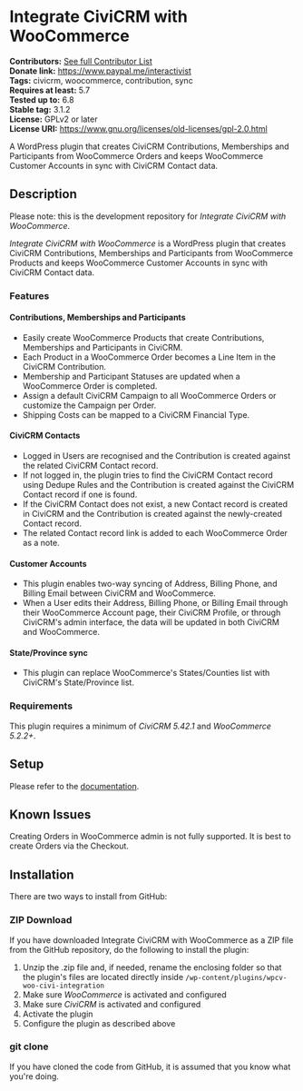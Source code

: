 # Integrate CiviCRM with WooCommerce

**Contributors:** [See full Contributor List](https://github.com/WPCV/wpcv-woo-civi-integration/graphs/contributors)<br/>
**Donate link:** https://www.paypal.me/interactivist<br/>
**Tags:** civicrm, woocommerce, contribution, sync<br/>
**Requires at least:** 5.7<br/>
**Tested up to:** 6.8<br/>
**Stable tag:** 3.1.2<br/>
**License:** GPLv2 or later<br/>
**License URI:** https://www.gnu.org/licenses/old-licenses/gpl-2.0.html

A WordPress plugin that creates CiviCRM Contributions, Memberships and Participants from WooCommerce Orders and keeps WooCommerce Customer Accounts in sync with CiviCRM Contact data.



## Description

Please note: this is the development repository for *Integrate CiviCRM with WooCommerce*.

*Integrate CiviCRM with WooCommerce* is a WordPress plugin that creates CiviCRM Contributions, Memberships and Participants from WooCommerce  Products and keeps WooCommerce Customer Accounts in sync with CiviCRM Contact data.



### Features

#### Contributions, Memberships and Participants

* Easily create WooCommerce Products that create Contributions, Memberships and Participants in CiviCRM.
* Each Product in a WooCommerce Order becomes a Line Item in the CiviCRM Contribution.
* Membership and Participant Statuses are updated when a WooCommerce Order is completed.
* Assign a default CiviCRM Campaign to all WooCommerce Orders or customize the Campaign per Order.
* Shipping Costs can be mapped to a CiviCRM Financial Type.

#### CiviCRM Contacts

* Logged in Users are recognised and the Contribution is created against the related CiviCRM Contact record.
* If not logged in, the plugin tries to find the CiviCRM Contact record using Dedupe Rules and the Contribution is created against the CiviCRM Contact record if one is found.
* If the CiviCRM Contact does not exist, a new Contact record is created in CiviCRM and the Contribution is created against the newly-created Contact record.
* The related Contact record link is added to each WooCommerce Order as a note.

#### Customer Accounts

* This plugin enables two-way syncing of Address, Billing Phone, and Billing Email between CiviCRM and WooCommerce.
* When a User edits their Address, Billing Phone, or Billing Email through their WooCommerce Account page, their CiviCRM Profile, or through CiviCRM's admin interface, the data will be updated in both CiviCRM and WooCommerce.

#### State/Province sync

* This plugin can replace WooCommerce's States/Counties list with CiviCRM's State/Province list.



### Requirements

This plugin requires a minimum of *CiviCRM 5.42.1* and *WooCommerce 5.2.2+*.



## Setup

Please refer to the [documentation](docs/SETUP.md).



## Known Issues

Creating Orders in WooCommerce admin is not fully supported. It is best to create Orders via the Checkout.



## Installation

There are two ways to install from GitHub:

### ZIP Download

If you have downloaded Integrate CiviCRM with WooCommerce as a ZIP file from the GitHub repository, do the following to install the plugin:

1. Unzip the .zip file and, if needed, rename the enclosing folder so that the plugin's files are located directly inside `/wp-content/plugins/wpcv-woo-civi-integration`
2. Make sure *WooCommerce* is activated and configured
3. Make sure *CiviCRM* is activated and configured
4. Activate the plugin
5. Configure the plugin as described above

### git clone

If you have cloned the code from GitHub, it is assumed that you know what you're doing.

